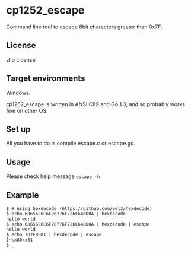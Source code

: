 cp1252_escape
=============

Command line tool to escape 8bit characters greater than 0x7F.

License
-------

zlib License.

Target environments
-------------------

Windows.

cp1252_escape is written in ANSI C89 and Go 1.3, and so probably works fine on other OS.

Set up
------

All you have to do is compile escape.c or escape.go.

Usage
-----

Please check help message `escape -h`

Example
-------

    $ # using hexdecode (https://github.com/eel3/hexdecode)
    $ echo 68656C6C6F20776F726C640D0A | hexdecode
    hello world
    $ echo 68656C6C6F20776F726C640D0A | hexdecode | escape
    hello world
    $ echo 7D7E8081 | hexdecode | escape
    }~\x80\x81
    $ _
